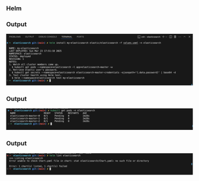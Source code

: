 ### Helm

### Output
![alt text](https://github.com/neehadumar/DevOpsCaseStudy/blob/main/elastic-search/Screenshot%202025-03-23%20at%2017.51.36.png)

### Output
![alt text](https://github.com/neehadumar/DevOpsCaseStudy/blob/main/elastic-search/Screenshot%202025-03-23%20at%2017.54.13.png)

### Output
![alt text](https://github.com/neehadumar/DevOpsCaseStudy/blob/main/elastic-search/Screenshot%202025-03-23%20at%2017.53.13.png)